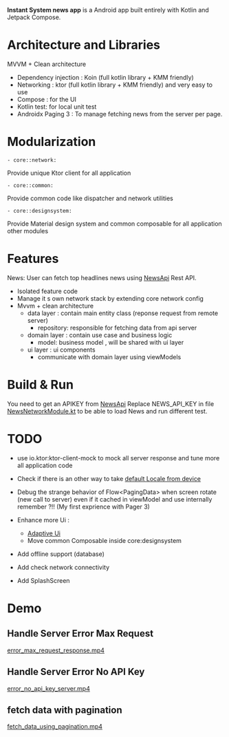 **Instant System news app** is a Android app built entirely with Kotlin and Jetpack Compose.

# Architecture and Libraries

MVVM + Clean architecture

- Dependency injection : Koin (full kotlin library + KMM friendly)
- Networking : ktor (full kotlin library + KMM friendly) and very easy to use
- Compose : for the UI
- Kotlin test: for local unit test
- Androidx Paging 3 : To manage fetching news from the server per page.

# Modularization

    - core::network:

Provide unique Ktor client for all application

    - core::common:

Provide common code like dispatcher and network utilities

    - core::designsystem:

Provide Material design system and common composable for all application other modules

# Features

News: User can fetch top headlines news
using [NewsApi](https://newsapi.org/docs/endpoints/top-headlines) Rest API.

- Isolated feature code
- Manage it s own network stack by extending core network config
- Mvvm + clean architecture
    - data layer : contain main entity class (reponse request from remote server)
        - repository: responsible for fetching data from api server
    - domain layer : contain use case and business logic
        - model: business model , will be shared with ui layer
    - ui layer : ui components
        - communicate with domain layer using viewModels

# Build & Run

You need to get an APIKEY from [NewsApi](https://newsapi.org/docs/endpoints/top-headlines)
Replace NEWS_API_KEY in
file [NewsNetworkModule.kt](feature/news/src/main/kotlin/com/instantsystem/android/feature/news/di/NewsNetworkModule.kt)
to be able to load News and run different test.

# TODO

- use io.ktor:ktor-client-mock to mock all server response and tune more all application code
- Check if there is an other way to
  take [default Locale from device](https://developer.android.com/guide/topics/resources/multilingual-support)
- Debug the strange behavior of Flow<PagingData<T>> when screen rotate (new call to server) even if
  it
  cached in viewModel and use internally remember ?!! (My first exprience with Pager 3)
- Enhance more Ui :
    - [Adaptive Ui](https://developer.android.com/develop/ui/compose/layouts/adaptive/build-adaptive-navigation)
    - Move common Composable inside core:designsystem

- Add offline support (database)
- Add check network connectivity
- Add SplashScreen

# Demo

## Handle Server Error Max Request
[error_max_request_response.mp4](art/error_max_request_response.mp4)

## Handle Server Error No API Key
[error_no_api_key_server.mp4](art/error_no_api_key_server.mp4)

## fetch data with pagination
[fetch_data_using_pagination.mp4](art/fetch_data_using_paggination.mp4)